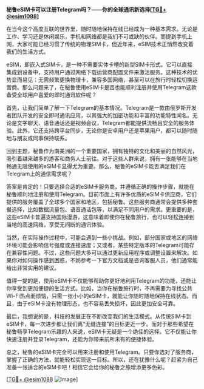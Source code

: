 **秘鲁eSIM卡可以注册Telegram吗？——你的全球通讯新选择[[TG💪+ @esim1088](https://t.me/s/esim1088)]**

在当今这个高度互联的世界里，随时随地保持在线已经成为一种基本需求。无论是工作、学习还是休闲娱乐，手机和网络都是我们不可或缺的伙伴。而提到手机上网，大家可能已经习惯了传统的物理SIM卡，但近年来，eSIM技术正悄然改变着我们的生活方式。

eSIM，即嵌入式SIM卡，是一种不需要实体卡槽的新型SIM卡形式。它可以直接集成到设备中，支持用户通过网络下载运营商配置文件来激活服务。这种技术的优势显而易见：无需频繁更换物理卡，兼容多国网络，甚至可以在旅行时轻松切换运营商。那么问题来了，在秘鲁使用eSIM卡是否也能顺利注册并使用Telegram这款备受全球用户喜爱的即时通讯软件呢？

首先，让我们简单了解一下Telegram的基本情况。Telegram是一款由俄罗斯开发者团队开发的安全即时通讯应用，以其强大的加密功能和丰富的功能特性闻名。无论是文字聊天、语音通话还是视频会议，Telegram都能提供流畅且安全的服务体验。此外，它还支持跨平台同步，无论你是安卓用户还是苹果用户，都可以随时随地与朋友或同事保持联系。

回到主题，秘鲁作为南美洲的一个重要国家，拥有独特的文化和美丽的自然风光，吸引着越来越多的游客和商务人士前往。对于这些人群来说，拥有一张能够在当地畅通无阻使用的eSIM卡显得尤为重要。那么，秘鲁的eSIM卡能否满足我们在Telegram上的通信需求呢？

答案是肯定的！只要选择合适的eSIM卡服务商，并遵循正确的操作步骤，就能在秘鲁顺利地注册和使用Telegram。目前市面上有许多优质的eSIM卡供应商，它们提供的服务覆盖了全球多个国家和地区，包括秘鲁。这些服务商通常会提供多种套餐选择，比如数据流量包、语音通话包等，以满足不同用户的需求。更重要的是，这些eSIM卡普遍支持国际漫游，这意味着即使你在秘鲁旅行，也可以轻松连接到当地的高速网络，享受无间断的通讯体验。

当然，在实际操作过程中，可能会遇到一些小挑战。例如，部分国家或地区的网络环境可能会影响信号强度或连接速度；又或者，某些特定版本的Telegram可能存在兼容性问题。不过，这些问题大多可以通过更新应用程序或调整设置来解决。如果你对如何操作感到困惑，不妨参考一下官方文档或是咨询客服人员，他们通常能给出非常实用的建议。

值得一提的是，使用eSIM卡不仅能够帮助你更好地利用Telegram的功能，还能让你享受到更加便捷的生活方式。比如，当你在秘鲁旅行时，不再需要为寻找公共Wi-Fi热点而烦恼，只需一张小小的eSIM卡，就能让你随时随地保持在线状态。而且，由于eSIM卡没有物理形态，也不容易丢失损坏，因此更加安全可靠。

最后，我想说的是，科技的发展正在不断改变我们的生活模式。从传统SIM卡到eSIM卡，每一次进步都让我们离“无缝连接”的目标更近一步。而对于那些希望在秘鲁畅享Telegram乐趣的人来说，eSIM卡无疑是一个绝佳的选择。它不仅能让你快速注册并登录Telegram，还能为你带来前所未有的便捷体验。

总之，秘鲁的eSIM卡完全可以用来注册和使用Telegram。只要你选对了服务商，掌握了正确的方法，就能轻松实现这一目标。所以，还在犹豫什么呢？赶紧为自己准备一张适合的eSIM卡吧！相信它会给你的秘鲁之旅增添更多色彩。

[[TG💪+ @esim1088](https://t.me/s/esim1088) ![Image](https://i.postimg.cc/4NQfJmqS/Snipaste-2025-05-13-00-14-12.png)]